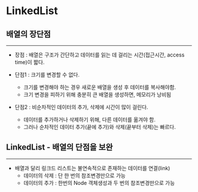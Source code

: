 
LinkedList
=============

배열의 장단점
----------------
*****

* 장점 : 배열은 구조가 간단하고 데이터를 읽는 데 걸리는 시간(접근시간, access time)이 짧다.
 
* 단점1 : 크기를 변경할 수 없다. 
  * 크기를 변경해야 하는 경우 새로운 배열을 생성 후 데이터를 복사해야함.
  * 크기 변경을 피하기 위해 충분히 큰 배열을 생성하면, 메모리가 낭비됨
* 단점2 : 비순차적인 데이터의 추가, 삭제에 시간이 많이 걸린다.
  * 데이터를 추가하거나 삭제하기 위해, 다른 데이터를 옮겨야 함.
  * 그러나 순차적인 데이터 추가(끝에 추가)와 삭제(끝부터 삭제)는 빠르다.


LinkedList - 배열의 단점을 보완
---------------
*****

* 배열과 달리 링크드 리스트는 불연속적으로 존재하는 데이터를 연결(link)
  * 데이터의 삭제 : 단 한 번의 참조변경만으로 가능
  * 데이터의 추가 : 한번의 Node 객체생성과 두 번의 참조변경만으로 가능